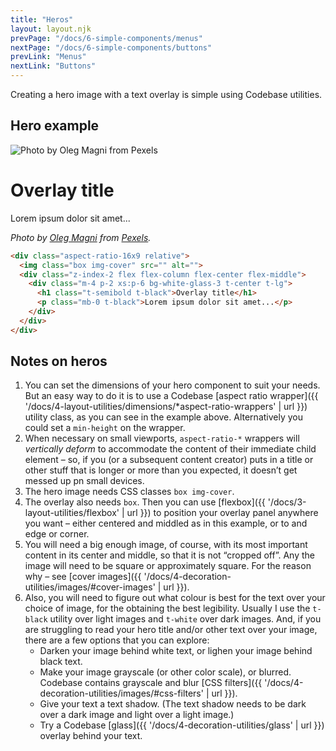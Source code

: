 ```yaml
---
title: "Heros"
layout: layout.njk
prevPage: "/docs/6-simple-components/menus"
nextPage: "/docs/6-simple-components/buttons"
prevLink: "Menus"
nextLink: "Buttons"
---
```


Creating a hero image with a text overlay is simple using Codebase utilities.

## Hero example

<div class="mb-3 aspect-ratio-16x9 relative">
  <img class="box img-cover" src="{{ '/img/pexels-oleg-magni-1837592.jpg' | url }}" alt="Photo by Oleg Magni from Pexels">
  <div class="z-index-2 flex flex-column flex-center flex-middle">
    <div class="m-4 p-2 xs:p-6 bg-white-glass-3 t-center t-lg">
      <h1 class="t-semibold t-black">Overlay title</h1>
      <p class="mb-0 t-black">Lorem ipsum dolor sit amet...</p>
    </div>
  </div>
</div>

_Photo by [Oleg Magni](https://www.pexels.com/@oleg-magni?utm_content=attributionCopyText&utm_medium=referral&utm_source=pexels) from [Pexels](https://www.pexels.com)._

```html
<div class="aspect-ratio-16x9 relative">
  <img class="box img-cover" src="" alt="">
  <div class="z-index-2 flex flex-column flex-center flex-middle">
    <div class="m-4 p-2 xs:p-6 bg-white-glass-3 t-center t-lg">
      <h1 class="t-semibold t-black">Overlay title</h1>
      <p class="mb-0 t-black">Lorem ipsum dolor sit amet...</p>
    </div>
  </div>
</div>
```

## Notes on heros

1. You can set the dimensions of your hero component to suit your needs. But an easy way to do it is to use a Codebase [aspect ratio wrapper]({{ '/docs/4-layout-utilities/dimensions/*aspect-ratio-wrappers' | url }}) utility class, as you can see in the example above. Alternatively you could set a `min-height` on the wrapper.
2. When necessary on small viewports, `aspect-ratio-*` wrappers will _vertically deform_ to accommodate the content of their immediate child element – so, if you (or a subsequent content creator) puts in a title or other stuff that is longer or more than you expected, it doesn’t get messed up pn small devices. 
3. The hero image needs CSS classes `box img-cover`.
4. The overlay also needs `box`. Then you can use [flexbox]({{ '/docs/3-layout-utilities/flexbox' | url }}) to position your overlay panel anywhere you want – either centered and middled as in this example, or to and edge or corner.
5. You will need a big enough image, of course, with its most important content in its center and middle, so that it is not “cropped off”. Any the image will need to be square or approximately square. For the reason why – see [cover images]({{ '/docs/4-decoration-utilities/images/#cover-images' | url }}).
6. Also, you will need to figure out what colour is best for the text over your choice of image, for the obtaining the best legibility. Usually I use the `t-black` utility over light images and `t-white` over dark images. And, if you are struggling to read your hero title and/or other text over your image, there are a few options that you can explore:
    * Darken your image behind white text, or lighen your image behind black text.
    * Make your image grayscale (or other color scale), or blurred. Codebase contains grayscale and blur [CSS filters]({{ '/docs/4-decoration-utilities/images/#css-filters' | url }}).
    * Give your text a text shadow. (The text shadow needs to be dark over a dark image and light over a light image.)
    * Try a Codebase [glass]({{ '/docs/4-decoration-utilities/glass' | url }}) overlay behind your text.